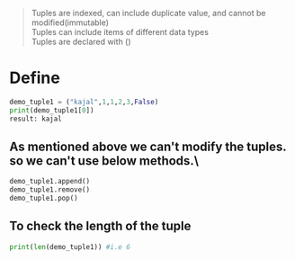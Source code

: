 >Tuples are indexed, can include duplicate value, and cannot be modified(immutable)\
 Tuples can include items of different data types\
 Tuples are declared with ()

# Define
```py
demo_tuple1 = ("kajal",1,1,2,3,False)
print(demo_tuple1[0]) 
result: kajal
```

## As mentioned above we can't modify the tuples. so we can't use below methods.\
```py
demo_tuple1.append()
demo_tuple1.remove()
demo_tuple1.pop()
```

## To check the length of the tuple
```py
print(len(demo_tuple1)) #i.e 6
```


